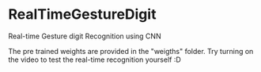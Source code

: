 # RealTimeGestureDigit
Real-time Gesture digit Recognition using CNN

The pre trained weights are provided in the "weigths" folder.
Try turning on the video to test the real-time recognition yourself :D

